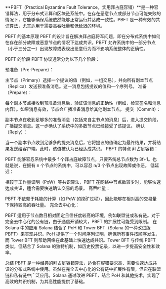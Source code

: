 **PBFT（Practical Byzantine Fault Tolerance，实用拜占庭容错）**是一种容错算法，用于分布式计算和区块链系统中。在存在恶意节点或部分节点可能失败的情况下，它能够确保系统依然能够正常运行并达成一致性。PBFT 是一种有效的共识算法，尤其适用于需要高吞吐量和低延迟的环境。

PBFT 的基本原理
PBFT 的设计旨在解决拜占庭将军问题，即在分布式系统中如何在存在部分故障或恶意节点的情况下达成共识。PBFT 允许系统中的一部分节点（小于三分之一）出现故障或表现出恶意行为而不影响系统整体的正确性。

PBFT 的阶段
PBFT 协议通常分为以下几个阶段：

预准备（Pre-Prepare）：

主节点（Primary）选择一个提议的值（例如，一组交易），并向所有副本节点（Replica）发送预准备消息。这一消息包括提议的值和一个序列号。
准备（Prepare）：

每个副本节点接收到预准备消息后，验证该消息的正确性（例如，检查签名和消息内容）。如果消息有效，节点会广播准备消息给其他副本节点。
提交（Commit）：

副本节点在收到足够多的准备消息（包括来自主节点的消息）后，进入提交阶段，广播提交消息。这一步确认了系统中的多数节点已经接受了该提议。
确认（Reply）：

当一个副本节点收到足够多的提交消息后，它将提议的值确定为最终结果，并将结果发送给客户端。此时，该值被认为已经达成共识。
PBFT 的特点
拜占庭容错：

PBFT 能够容忍系统中最多 f 个拜占庭故障节点，只要系统总节点数为 3f+1。也就是说，在拥有 n 个节点的系统中，可以容忍 n/3 个节点出现故障或作恶。
低延迟：

相较于工作量证明（PoW）等共识算法，PBFT 在网络中节点数较少时，能够快速达成共识，适合需要快速确认交易的场景。
高吞吐量：

PBFT 不依赖于耗能的计算（如 PoW 的挖矿过程），因此能够在相对高的交易量下保持较高的吞吐量。
完全去中心化：

PBFT 适用于节点数目相对固定且信任度较高的环境，例如联盟链或私有链。对于完全去中心化的公有链，由于通信开销较大，PBFT 的扩展性可能受到限制。
在 Solana 中的应用
Solana 结合了 PoH 和 Tower BFT（Solana 的一种改进版 PBFT）来实现共识。PoH 提供了一个时间序列证明，确保所有事件按顺序发生，而 Tower BFT 则帮助网络在此基础上快速达成共识。Tower BFT 与传统 PBFT 类似，但结合了 Solana 的独特机制，如历史投票记录，以进一步提高安全性和效率。

总结
PBFT 是一种经典的拜占庭容错算法，适合在容错要求高、需要快速达成共识的分布式系统中使用。虽然在完全去中心化的公有链中扩展性有限，但它在联盟链和私有链中广泛应用。Solana 通过改进 PBFT，结合 PoH 和其他技术，实现了高效的共识机制，为其高性能提供了基础。
